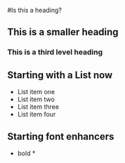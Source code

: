 #Is this a heading?

## This is a smaller heading

### This is a third level heading

## Starting with a List now
* List item one
* List item two
* List item three
* List item four

## Starting font enhancers
* bold *
